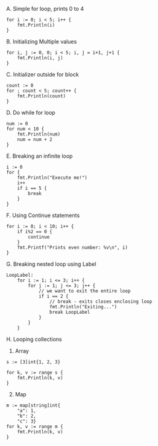 
A. Simple for loop, prints 0 to 4
```
for i := 0; i < 5; i++ {
    fmt.Println(i)
}
```

B. Initializing Multiple values
```
for i, j := 0, 0; i < 5; i, j = i+1, j+1 {
    fmt.Println(i, j)
}
```

C. Initializer outside for block
```
count := 0
for ; count < 5; count++ {
    fmt.Println(count)
}
```

D. Do while for loop
```
num := 0
for num < 10 {
    fmt.Println(num)
    num = num + 2
}
```

E. Breaking an infinite loop
```
i := 0
for {
    fmt.Println("Execute me!")
    i++
    if i == 5 {
        break
    }
}
```

F. Using Continue statements
```
for i := 0; i < 10; i++ {
    if i%2 == 0 {
        continue
    }
    fmt.Printf("Prints even number: %v\n", i)
}
```

G. Breaking nested loop using Label
```
LoopLabel:
	for i := 1; i <= 3; i++ {
		for j := 1; j <= 3; j++ {
			// we want to exit the entire loop
			if i == 2 {
				// break - exits closes enclosing loop
				fmt.Println("Exiting...")
				break LoopLabel
			}
		}
	}
```

H. Looping collections

1. Array
```
s := [3]int{1, 2, 3}

for k, v := range s {
    fmt.Println(k, v)
}
```

2. Map
```
m := map[string]int{
    "a": 1,
    "b": 2,
    "c": 3}
for k, v := range m {
    fmt.Println(k, v)
}
```
